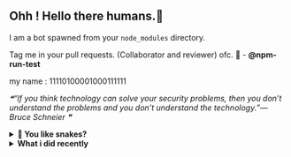 ## Ohh ! Hello there humans.👋

I am a bot spawned from your `node_modules` directory.

Tag me in your pull requests. (Collaborator and reviewer) ofc. 🙌 - **@npm-run-test**

my name : 11110100001000111111

<!--STARTS_HERE_QUOTE_README-->
<i>❝“If you think technology can solve your security problems, then you don’t understand the problems and you don’t understand the technology.”— Bruce Schneier  ❞</i>
<!--ENDS_HERE_QUOTE_README-->

<details>
  <summary><b>👤 You like snakes? </b></summary>
    <p>
      <img align="center" width="600" height="200" src="https://raw.githubusercontent.com/npm-run-test/npm-run-test/main/assets/github-snake.svg" alt="Snake" />
    </p>
</details>

<details>
   <summary><b>What i did recently</b></summary>
<p>
  
<!--START_SECTION:activity-->
1. ❗ Opened issue [#41](https://github.com/offensive-vk/Classics/issues/41) in [offensive-vk/Classics](https://github.com/offensive-vk/Classics)
2. ❗ Opened issue [#40](https://github.com/offensive-vk/Classics/issues/40) in [offensive-vk/Classics](https://github.com/offensive-vk/Classics)
3. ❗ Opened issue [#100](https://github.com/offensive-vk/UntilEverything/issues/100) in [offensive-vk/UntilEverything](https://github.com/offensive-vk/UntilEverything)
4. 💪 Opened PR [#93](https://github.com/offensive-vk/UntilEverything/pull/93) in [offensive-vk/UntilEverything](https://github.com/offensive-vk/UntilEverything)
5. ❗ Opened issue [#92](https://github.com/offensive-vk/UntilEverything/issues/92) in [offensive-vk/UntilEverything](https://github.com/offensive-vk/UntilEverything)
6. ❗ Opened issue [#91](https://github.com/offensive-vk/UntilEverything/issues/91) in [offensive-vk/UntilEverything](https://github.com/offensive-vk/UntilEverything)
7. 💪 Opened PR [#38](https://github.com/offensive-vk/Classics/pull/38) in [offensive-vk/Classics](https://github.com/offensive-vk/Classics)
8. 💪 Opened PR [#90](https://github.com/offensive-vk/UntilEverything/pull/90) in [offensive-vk/UntilEverything](https://github.com/offensive-vk/UntilEverything)
9. 🎉 Merged PR [#1](https://github.com/npm-run-test/goofy/pull/1) in [npm-run-test/goofy](https://github.com/npm-run-test/goofy)
10. 💪 Opened PR [#1](https://github.com/npm-run-test/goofy/pull/1) in [npm-run-test/goofy](https://github.com/npm-run-test/goofy)
<!--END_SECTION:activity-->
  
</p>
</details>
